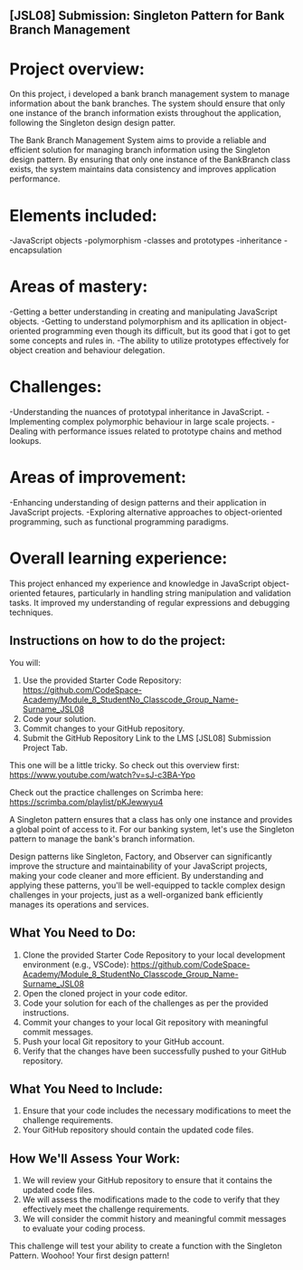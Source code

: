 ## [JSL08] Submission: Singleton Pattern for Bank Branch Management

# Project overview:
On this project, i developed a bank branch management system to manage information about the bank branches. The system should ensure that only one instance of the branch information  exists throughout the application, following the Singleton design design patter.

The Bank Branch Management System aims to provide a reliable and efficient solution for managing branch information using the Singleton design pattern. By ensuring that only one instance of the BankBranch class exists, the system maintains data consistency and improves application performance.
# Elements included:
-JavaScript objects
-polymorphism
-classes and prototypes
-inheritance
-encapsulation
# Areas of mastery:
-Getting a better understanding in creating and manipulating JavaScript objects.
-Getting to understand polymorphism and its apllication in object-oriented programming even though its difficult, but its good that i got to get some concepts and rules in.
-The ability to utilize prototypes effectively for object creation and behaviour delegation.
# Challenges:
-Understanding the nuances of prototypal inheritance in JavaScript.
-Implementing complex polymorphic behaviour in large scale projects.
-Dealing with performance issues related to prototype chains and method lookups.
# Areas of improvement:
-Enhancing understanding of design patterns and their application in JavaScript projects.
-Exploring alternative approaches to object-oriented programming, such as functional programming paradigms.
# Overall learning experience:
This project enhanced my experience and knowledge in JavaScript object-oriented fetaures, particularly in handling string manipulation and validation tasks. It improved my understanding of regular expressions and debugging techniques.


## Instructions on how to do the project:

You will:
1. Use the provided Starter Code Repository: https://github.com/CodeSpace-Academy/Module_8_StudentNo_Classcode_Group_Name-Surname_JSL08
2. Code your solution.
3. Commit changes to your GitHub repository.
4. Submit the GitHub Repository Link to the LMS [JSL08] Submission Project Tab.

This one will be a little tricky. So check out this overview first: https://www.youtube.com/watch?v=sJ-c3BA-Ypo

Check out the practice challenges on Scrimba here: https://scrimba.com/playlist/pKJewwyu4

A Singleton pattern ensures that a class has only one instance and provides a global point of access to it. For our banking system, let's use the Singleton pattern to manage the bank's branch information.

Design patterns like Singleton, Factory, and Observer can significantly improve the structure and maintainability of your JavaScript projects, making your code cleaner and more efficient. By understanding and applying these patterns, you'll be well-equipped to tackle complex design challenges in your projects, just as a well-organized bank efficiently manages its operations and services.

## What You Need to Do:

1. Clone the provided Starter Code Repository to your local development environment (e.g., VSCode): https://github.com/CodeSpace-Academy/Module_8_StudentNo_Classcode_Group_Name-Surname_JSL08
2. Open the cloned project in your code editor.
3. Code your solution for each of the challenges as per the provided instructions.
4. Commit your changes to your local Git repository with meaningful commit messages.
5. Push your local Git repository to your GitHub account.
6. Verify that the changes have been successfully pushed to your GitHub repository.

## What You Need to Include:

1. Ensure that your code includes the necessary modifications to meet the challenge requirements.
2. Your GitHub repository should contain the updated code files.

## How We'll Assess Your Work:

1. We will review your GitHub repository to ensure that it contains the updated code files.
2. We will assess the modifications made to the code to verify that they effectively meet the challenge requirements.
3. We will consider the commit history and meaningful commit messages to evaluate your coding process.

This challenge will test your ability to create a function with the Singleton Pattern. Woohoo! Your first design pattern!



